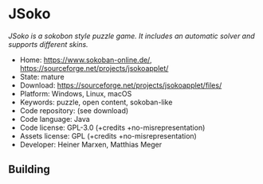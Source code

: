 # JSoko

_JSoko is a sokobon style puzzle game. It includes an automatic solver and supports different skins._

- Home: https://www.sokoban-online.de/, https://sourceforge.net/projects/jsokoapplet/
- State: mature
- Download: https://sourceforge.net/projects/jsokoapplet/files/
- Platform: Windows, Linux, macOS
- Keywords: puzzle, open content, sokoban-like
- Code repository: (see download)
- Code language: Java
- Code license: GPL-3.0 (+credits +no-misrepresentation)
- Assets license: GPL (+credits +no-misrepresentation)
- Developer: Heiner Marxen, Matthias Meger

## Building
